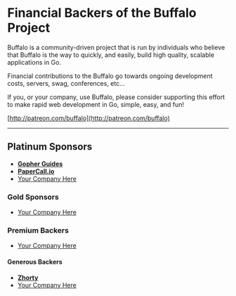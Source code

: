 # Financial Backers of the Buffalo Project

Buffalo is a community-driven project that is run by individuals who believe that Buffalo is the way to quickly, and easily, build high quality, scalable applications in Go.

Financial contributions to the Buffalo go towards ongoing development costs, servers, swag, conferences, etc...

If you, or your company, use Buffalo, please consider supporting this effort to make rapid web development in Go, simple, easy, and fun!

[http://patreon.com/buffalo](http://patreon.com/buffalo)

---

## Platinum Sponsors

* **[Gopher Guides](https://www.gopherguides.com)**
* **[PaperCall.io](https://www.papercall.io)**
* [Your Company Here](http://patreon.com/buffalo)

### Gold Sponsors

* [Your Company Here](http://patreon.com/buffalo)

### Premium Backers

* [Your Company Here](http://patreon.com/buffalo)

#### Generous Backers

* **[Zhorty](https://zhorty.com)**
* [Your Company Here](http://patreon.com/buffalo)

